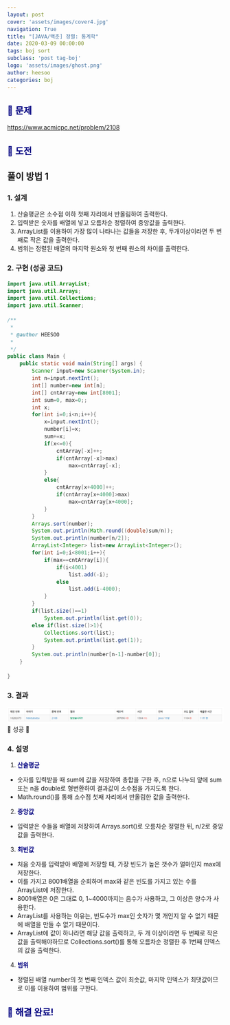 ```yaml
---
layout: post
cover: 'assets/images/cover4.jpg'
navigation: True
title: "[JAVA/백준] 정렬: 통계학"
date: 2020-03-09 00:00:00
tags: boj sort
subclass: 'post tag-boj'
logo: 'assets/images/ghost.png'
author: heesoo
categories: boj
---
```

## <span style="color:navy">👀 문제</span>
<https://www.acmicpc.net/problem/2108>

## <span style="color:navy">👊 도전</span>

## 풀이 방법 1

### 1. 설계
1. 산술평균은 소수점 이하 첫째 자리에서 반올림하여 출력한다.
2. 입력받은 숫자를 배열에 넣고 오름차순 정렬하여 중앙값을 출력한다.
3. ArrayList를 이용하여 가장 많이 나타나는 값들을 저장한 후, 두개이상이라면 두 번째로 작은 값을 출력한다.
4. 범위는 정렬된 배열의 마지막 원소와 첫 번째 원소의 차이를 출력한다.

### 2. 구현 (성공 코드)
```java
import java.util.ArrayList;
import java.util.Arrays;
import java.util.Collections;
import java.util.Scanner;

/**
 * 
 * @author HEESOO
 *
 */
public class Main {
	public static void main(String[] args) {
		Scanner input=new Scanner(System.in);
		int n=input.nextInt();
		int[] number=new int[n];
		int[] cntArray=new int[8001];
		int sum=0, max=0;;
		int x;
		for(int i=0;i<n;i++){
			x=input.nextInt();
			number[i]=x;
			sum+=x;
			if(x<=0){
				cntArray[-x]++;
				if(cntArray[-x]>max)
					max=cntArray[-x];
			}
			else{
				cntArray[x+4000]++;
				if(cntArray[x+4000]>max)
					max=cntArray[x+4000];
			}
		}
		Arrays.sort(number);
		System.out.println(Math.round((double)sum/n));
		System.out.println(number[n/2]);
		ArrayList<Integer> list=new ArrayList<Integer>();
		for(int i=0;i<8001;i++){
			if(max==cntArray[i]){
				if(i<4001)
					list.add(-i);
				else
					list.add(i-4000);
			}
		}
		if(list.size()==1)
			System.out.println(list.get(0));
		else if(list.size()>1){
			Collections.sort(list);
			System.out.println(list.get(1));
		}
		System.out.println(number[n-1]-number[0]);
	}
	
}

 ```

### 3. 결과
![실행결과](./assets/images/200309_2.PNG)
🤟 성공 🤟

### 4. 설명
1. **<span style="color:navy">산술평균</span>**
- 숫자를 입력받을 때 sum에 값을 저장하여 총합을 구한 후, n으로 나누되 앞에 sum 또는 n을 double로 형변환하여 결과값이 소수점을 가지도록 한다.
- Math.round()를 통해 소수점 첫째 자리에서 반올림한 값을 출력한다.
2. **<span style="color:navy">중앙값</span>**
- 입력받은 수들을 배열에 저장하여 Arrays.sort()로 오름차순 정렬한 뒤, n/2로 중앙값을 출력한다.
3. **<span style="color:navy">최빈값</span>**
- 처음 숫자를 입력받아 배열에 저장할 때, 가장 빈도가 높은 갯수가 얼마인지 max에 저장한다.
- 이를 가지고 8001배열을 순회하며 max와 같은 빈도를 가지고 있는 수를 ArrayList에 저장한다.
- 8001배열은 0은 그대로 0, 1~4000까지는 음수가 사용하고, 그 이상은 양수가 사용한다.
- ArrayList를 사용하는 이유는, 빈도수가 max인 숫자가 몇 개인지 알 수 없기 때문에 배열을 만들 수 없기 때문이다.
- ArrayList에 값이 하나라면 해당 값을 출력하고, 두 개 이상이라면 두 번째로 작은 값을 출력해야하므로 Collections.sort()를 통해 오름차순 정렬한 후 1번째 인덱스의 값을 출력한다.
4. **<span style="color:navy">범위</span>**
- 정렬된 배열 number의 첫 번째 인덱스 값이 최솟값, 마지막 인덱스가 최댓값이므로 이를 이용하여 범위를 구한다.

## <span style="color:navy">👏 해결 완료!</span>
